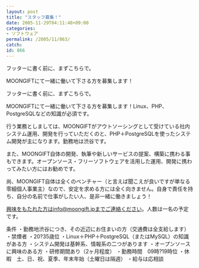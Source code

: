 ```yaml
---
layout: post
title: "スタッフ募集！"
date: 2005-11-29T04:11:48+09:00
categories:
- ソフトウェア
permalink: /2005/11/863/
catch: 
id: 866
---
```

フッターに書く前に、まずこちらで。

MOONGIFTにて一緒に働いて下さる方を募集します！
<!--more-->
フッターに書く前に、まずこちらで。

MOONGIFTにて一緒に働いて下さる方を募集します！Linux、PHP、PostgreSQLなどの知識が必須です。

行う業務としましては、MOONGIFTがアウトソーシングとして受けている社内システム運用、開発を行っていただくのと、PHP＋PostgreSQLを使ったシステム開発が主になります。勤務地は渋谷です。

また、MOONGIFT自体の開発、執筆や新しいサービスの提案、構築に携わる事もできます。オープンソース・フリーソフトウェアを活用した運用、開発に携わってみたい方にはお勧めです。

尚、MOONGIFT自体は全くのベンチャー（と言えば聞こえが良いですが単なる零細個人事業主）なので、安定を求める方には全く向きません。自身で責任を持ち、自分の名前で仕事がしたい人、是非一緒に働きましょう！

興味をもたれた方はinfo@moongift.jpまでご連絡ください。人数は一名の予定です。

条件
・勤務地渋谷につき、その近辺にお住まいの方（交通費は全支給します）
・禁煙者
・20?35歳位
・Linux＋PHP＋PostgreSQL（またはMySQL）の知識がある方
・システム開発は基幹系、情報系の二つがあります
・オープンソースに興味のある方
・研修期間あり（2ヶ月程度）
・勤務時間　09時?19時位
・休暇　土、日、祝、夏季、年末年始（土曜日は隔週）
・給与は応相談